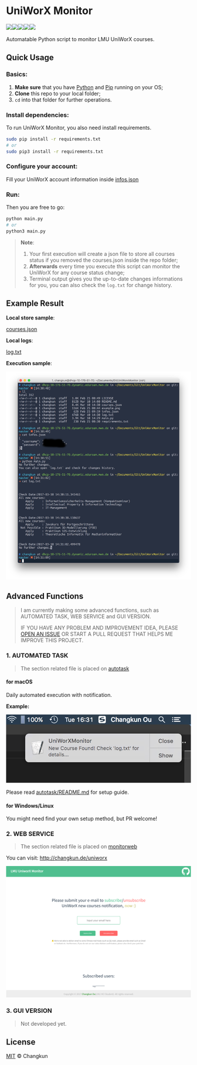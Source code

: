 # UniWorX Monitor

![](https://img.shields.io/badge/dependencies-up%20to%20date-brightgreen.svg)![](https://img.shields.io/badge/python-v3.6-blue.svg)![](https://img.shields.io/badge/npm-v4.5.0-blue.svg)![](https://img.shields.io/badge/bower-v1.8.0-blue.svg)![](https://img.shields.io/badge/license-MIT-blue.svg)

Automatable Python script to monitor LMU UniWorX courses.


## Quick Usage

### **Basics**:

1. **Make sure** that you have [Python](https://www.python.org/) and [Pip](https://pypi.python.org/pypi/pip) running on your OS;
2. **Clone** this repo to your local folder;
3. `cd` into that folder for further operations. 

### **Install dependencies**:

To run UniWorX Monitor, you also need install requirements.

```bash
sudo pip install -r requirements.txt
# or
sudo pip3 install -r requirements.txt
```

### **Configure your account**:

Fill your UniWorX account information inside [infos.json](./infos.json)

### **Run**:

Then you are free to go:

```bash
python main.py
# or
python3 main.py
```

> **Note**:
> 
> 1. Your first execution will create a json file to store all courses status if you removed the courses.json inside the repo folder;
> 2. **Afterwards** every time you execute this script can monitor the UniWorX for any course status change;
> 3. Terminal output gives you the up-to-date changes informations for you, you can also check the `log.txt` for change history.

## Example Result

**Local store sample**:

[courses.json](./courses.json)

**Local logs**:

[log.txt](./log.txt)

**Execution sample**:

![](assets/example.png)

## Advanced Functions

> I am currently making some advanced functions, such as AUTOMATED TASK, WEB SERVICE and GUI VERSION.
> 
> IF YOU HAVE ANY PROBLEM AND IMPROVEMENT IDEA, PLEASE [OPEN AN ISSUE](https://github.com/changkun/UniWorXMonitor/issues)  OR START A PULL REQUEST THAT HELPS ME IMPROVE THIS PROJECT.

### 1. AUTOMATED TASK

> The section related file is placed on [autotask](./autotask)

#### for macOS

Daily automated execution with notification. 

**Example:**

![](assets/noti.png)

Please read [autotask/README.md](autotask/README.md) for setup guide.

#### for Windows/Linux

You might need find your own setup method, but PR welcome!

### 2. WEB SERVICE

> The section related file is placed on [monitorweb](./monitorweb)

You can visit: http://changkun.de/uniworx

![](assets/web.png)

### 3. GUI VERSION

> Not developed yet.

## License

[MIT](./LICENSE) ©️ Changkun
